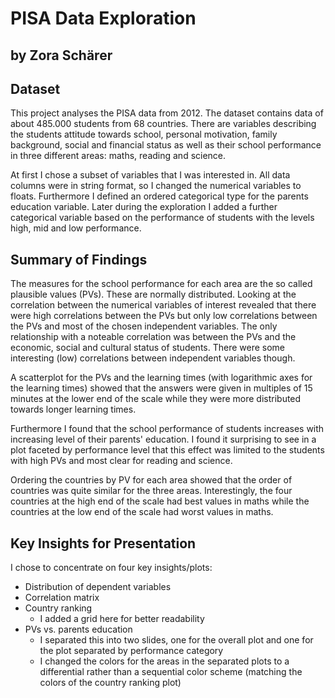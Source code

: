 # PISA Data Exploration
## by Zora Schärer


## Dataset

This project analyses the PISA data from 2012. The dataset contains data of about 485.000 students from 68 countries. There are variables describing the students attitude towards school, personal motivation, family background, social and financial status as well as their school performance in three different areas: maths, reading and science.

At first I chose a subset of variables that I was interested in. All data columns were in string format, so I changed the numerical variables to floats. Furthermore I defined an ordered categorical type for the parents education variable. Later during the exploration I added a further categorical variable based on the performance of students with the levels high, mid and low performance.

## Summary of Findings

The measures for the school performance for each area are the so called plausible values (PVs). These are normally distributed. Looking at the correlation between the numerical variables of interest revealed that there were high correlations between the PVs but only low correlations between the PVs and most of the chosen independent variables. The only relationship with a noteable correlation was between the PVs and the economic, social and cultural status of students. There were some interesting (low) correlations between independent variables though.

A scatterplot for the PVs and the learning times (with logarithmic axes for the learning times) showed that the answers were given in multiples of 15 minutes at the lower end of the scale while they were more distributed towards longer learning times.

Furthermore I found that the school performance of students increases with increasing level of their parents' education. I found it surprising to see in a plot faceted by performance level that this effect was limited to the students with high PVs and most clear for reading and science.

Ordering the countries by PV for each area showed that the order of countries was quite similar for the three areas. Interestingly, the four countries at the high end of the scale had best values in maths while the countries at the low end of the scale had worst values in maths.

## Key Insights for Presentation

I chose to concentrate on four key insights/plots:

* Distribution of dependent variables
* Correlation matrix
* Country ranking
    * I added a grid here for better readability
* PVs vs. parents education
    * I separated this into two slides, one for the overall plot and one for the plot separated by performance category
    * I changed the colors for the areas in the separated plots to a differential rather than a sequential color scheme (matching the colors of the country ranking plot)
